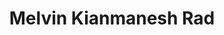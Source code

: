 ﻿---
layout: post
title: Melvin Kianmanesh Rad
description: Apr&egrave;s son passage &agrave; la FINMA, le r&eacute;gulateur financier Suisse l’a recommand&eacute; pour avoir apport&eacute; une importante contribution au Swiss Solvency Test, mod&eacute;le standard de gestion du risque appliqu&eacute; par les assurances vie. Il est actuellement en visite scientifique à Microsoft Research, Redmond, Washington, ou il travaille sur des sujets liés aux algorithmes d’optimisation.
Secteurs: assurance vie, finance, digital marketing. bonbail
Comp&eacute;tences: math&eacute;matiques financi&egrave;res, gestion du risque, &eacute;chantillonnage, Monte-Carlo et cha&icirc;nes de Markov.
Programmation: R, C++, Matlab, Scala, Apache Spark.
image: assets/images/Melvin.jpeg
---

